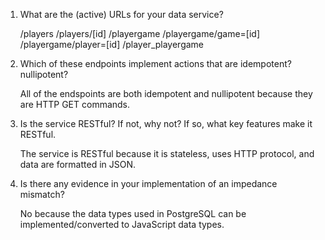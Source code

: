 1. What are the (active) URLs for your data service?

   /players
   /players/[id]
   /playergame
   /playergame/game=[id]
   /playergame/player=[id]
   /player_playergame

2. Which of these endpoints implement actions that are idempotent? nullipotent?

   All of the endspoints are both idempotent and nullipotent because they are HTTP GET commands.

3. Is the service RESTful? If not, why not? If so, what key features make it RESTful.

   The service is RESTful because it is stateless, uses HTTP protocol, and data are formatted in JSON.

4. Is there any evidence in your implementation of an impedance mismatch?

   No because the data types used in PostgreSQL can be implemented/converted to JavaScript data types.
